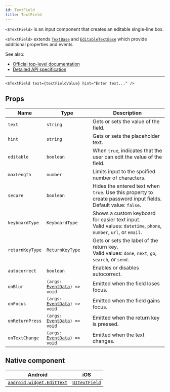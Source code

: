 ```yaml
---
id: TextField
title: TextField
---
```

<!-- contributors: [shirakaba, MisterBrownRSA, rigor789, TheOriginalJosh, eddyverbruggen, ikoevska] -->

`<$TextField>` is an input component that creates an editable single-line box.

`<$TextField>` extends [`TextBase`](https://docs.nativescript.org/api-reference/classes/_ui_text_base_.textbase) and [`EditableTextBase`](https://docs.nativescript.org/api-reference/classes/_ui_editor_text_base_.editabletextbase) which provide additional properties and events.

See also:

* [Official top-level documentation](https://docs.nativescript.org/ui/components/text-field)
* [Detailed API specification](https://docs.nativescript.org/api-reference/modules/_ui_text_field_)

---

<!-- TODO: explain that setState must be performed (e.g. on blur) to sync native text value with that of React state. -->

```tsx
<$TextField text={textFieldValue} hint="Enter text..." />
```

<!-- [> screenshots for=TextField <] -->

## Props

| Name | Type | Description |
|------|------|-------------|
| `text` | `string` | Gets or sets the value of the field.
| `hint` | `string` | Gets or sets the placeholder text.
| `editable` | `boolean` | When `true`, indicates that the user can edit the value of the field.
| `maxLength` | `number` | Limits input to the spcified number of characters.
| `secure` | `boolean` | Hides the entered text when `true`. Use this property to create password input fields.<br/>Default value: `false`.
| `keyboardType` | `KeyboardType` | Shows a custom keyboard for easier text input.<br/>Valid values: `datetime`, `phone`, `number`, `url`, or `email`.
| `returnKeyType` | `ReturnKeyType` | Gets or sets the label of the return key.<br/>Valid values: `done`, `next`, `go`, `search`, or `send`.
| `autocorrect` | `boolean` | Enables or disables autocorrect.
| `onBlur` | `(args: `[`EventData`](https://docs.nativescript.org/api-reference/interfaces/__nativescript_core_.eventdata)`) => void` | Emitted when the field loses focus.
| `onFocus` | `(args: `[`EventData`](https://docs.nativescript.org/api-reference/interfaces/__nativescript_core_.eventdata)`) => void` | Emitted when the field gains focus.
| `onReturnPress` | `(args: `[`EventData`](https://docs.nativescript.org/api-reference/interfaces/__nativescript_core_.eventdata)`) => void` | Emitted when the return key is pressed.
| `onTextChange` | `(args: `[`EventData`](https://docs.nativescript.org/api-reference/interfaces/__nativescript_core_.eventdata)`) => void` | Emitted when the text changes.

## Native component

| Android | iOS |
|---------|-----|
| [`android.widget.EditText`](https://developer.android.com/reference/android/widget/EditText.html) | [`UITextField`](https://developer.apple.com/documentation/uikit/uitextfield)
